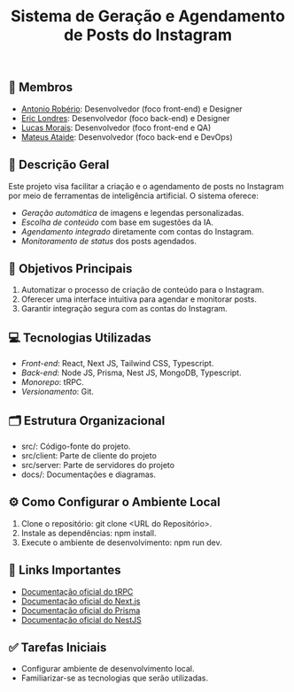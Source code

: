 <div align="center">

# Sistema de Geração e Agendamento de Posts do Instagram

</div>

<br />

## 👥 Membros
* [Antonio Robério](https://www.linkedin.com/in/roberiof/): Desenvolvedor (foco front-end) e Designer
* [Eric Londres](https://www.linkedin.com/in/ericlbarreto/): Desenvolvedor (foco back-end) e Designer 
* [Lucas Morais](https://www.linkedin.com/in/lucasmorais28/): Desenvolvedor (foco front-end e QA)
* [Mateus Ataide](https://www.linkedin.com/in/mateus-ataide/): Desenvolvedor (foco back-end e DevOps)

## 📝 Descrição Geral
Este projeto visa facilitar a criação e o agendamento de posts no Instagram por meio de ferramentas de inteligência artificial. O sistema oferece:
- *Geração automática* de imagens e legendas personalizadas.
- *Escolha de conteúdo* com base em sugestões da IA.
- *Agendamento integrado* diretamente com contas do Instagram.
- *Monitoramento de status* dos posts agendados.

## 🎯 Objetivos Principais
1. Automatizar o processo de criação de conteúdo para o Instagram.
2. Oferecer uma interface intuitiva para agendar e monitorar posts.
3. Garantir integração segura com as contas do Instagram.

## 💻 Tecnologias Utilizadas
- *Front-end*: React, Next JS, Tailwind CSS, Typescript.
- *Back-end*: Node JS, Prisma, Nest JS, MongoDB, Typescript.
- *Monorepo*: tRPC.
- *Versionamento*: Git.

## 🗂️ Estrutura Organizacional
- src/: Código-fonte do projeto.
- src/client: Parte de cliente do projeto
- src/server: Parte de servidores do projeto
- docs/: Documentações e diagramas.
  
## ⚙️ Como Configurar o Ambiente Local
1. Clone o repositório: git clone <URL do Repositório>.
2. Instale as dependências: npm install.
3. Execute o ambiente de desenvolvimento: npm run dev.

## 🔗 Links Importantes
- [Documentação oficial do tRPC](https://trpc.io/)
- [Documentação oficial do Next.js](https://nextjs.org/)
- [Documentação oficial do Prisma](https://www.prisma.io/)
- [Documentação oficial do NestJS](https://nestjs.com/)

## ✅ Tarefas Iniciais
- Configurar ambiente de desenvolvimento local.
- Familiarizar-se as tecnologias que serão utilizadas.
